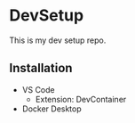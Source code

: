 # DevSetup
This is my dev setup repo.

## Installation

- VS Code
    - Extension: DevContainer
- Docker Desktop
